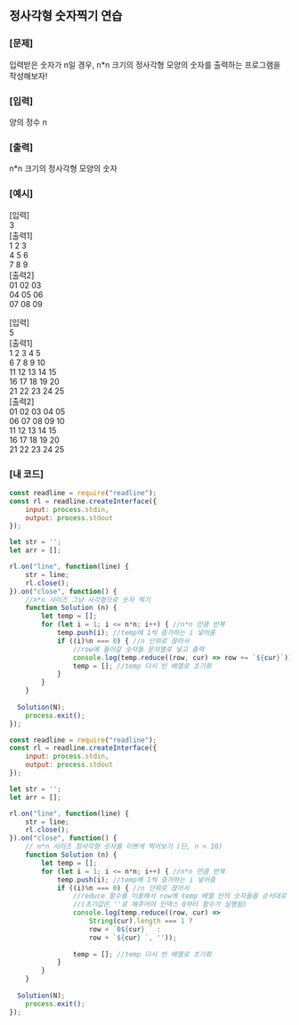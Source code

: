 ## 정사각형 숫자찍기 연습

### [문제]
입력받은 숫자가 n일 경우, n*n 크기의 정사각형 모양의 숫자를 출력하는 프로그램을 작성해보자!
<br/>

### [입력]
양의 정수 n
<br/>

### [출력]
n*n 크기의 정사각형 모양의 숫자
<br/>

### [예시]
[입력]  
3  
[출력1]  
1 2 3  
4 5 6  
7 8 9
<br/>
[출력2]  
01 02 03  
04 05 06  
07 08 09

[입력]  
5  
[출력1]  
1 2 3 4 5  
6 7 8 9 10  
11 12 13 14 15  
16 17 18 19 20  
21 22 23 24 25
<br/>
[출력2]  
01 02 03 04 05  
06 07 08 09 10  
11 12 13 14 15  
16 17 18 19 20  
21 22 23 24 25
<br/>

### [내 코드]
```javascript
const readline = require("readline");
const rl = readline.createInterface({
	input: process.stdin,
	output: process.stdout
});

let str = '';
let arr = [];

rl.on("line", function(line) {
	str = line;
	rl.close();
}).on("close", function() {
	//n*n 사이즈 그냥 사각형으로 숫자 찍기
	function Solution (n) {
		let temp = [];
		for (let i = 1; i <= n*n; i++) { //n*n 만큼 반복
			temp.push(i); //temp에 1씩 증가하는 i 넣어줌
			if ((i)%n === 0) { //n 단위로 끊어서
				//row에 들어갈 숫자들 문자열로 넣고 출력
				console.log(temp.reduce((row, cur) => row += `${cur}`));
				temp = []; //temp 다시 빈 배열로 초기화
			}
		}
	}
  
  Solution(N);
	process.exit();
});
```
```javascript
const readline = require("readline");
const rl = readline.createInterface({
	input: process.stdin,
	output: process.stdout
});

let str = '';
let arr = [];

rl.on("line", function(line) {
	str = line;
	rl.close();
}).on("close", function() {
	// n*n 사이즈 정사각형 숫자를 이쁘게 찍어보기 (단, n < 10)
	function Solution (n) {
		let temp = [];
		for (let i = 1; i <= n*n; i++) { //n*n 만큼 반복
			temp.push(i); //temp에 1씩 증가하는 i 넣어줌
			if ((i)%n === 0) { //n 단위로 끊어서
				//reduce 함수를 이용해서 row에 temp 배열 안의 숫자들을 순서대로 문자열로 넣고 출력
				//(초기값은 ''로 해주어야 인덱스 0부터 함수가 실행됨)
				console.log(temp.reduce((row, cur) => 
					String(cur).length === 1 ? 
					row + `0${cur} ` : 
					row + `${cur} `, ''));
					
				temp = []; //temp 다시 빈 배열로 초기화
			}
		}
	}
  
  Solution(N);
	process.exit();
});
```
